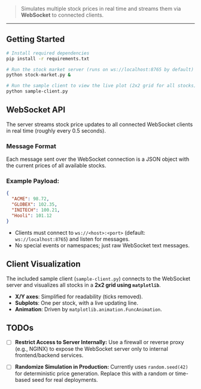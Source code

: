 > Simulates multiple stock prices in real time and streams them via **WebSocket** to connected clients.
---

## Getting Started

```bash
# Install required dependencies
pip install -r requirements.txt

# Run the stock market server (runs on ws://localhost:8765 by default)
python stock-market.py &

# Run the sample client to view the live plot (2x2 grid for all stocks)
python sample-client.py
```

## WebSocket API
The server streams stock price updates to all connected WebSocket clients in real time (roughly every 0.5 seconds).

### Message Format
Each message sent over the WebSocket connection is a JSON object with the current prices of all available stocks.

### Example Payload:
```json
{
  "ACME": 98.72,
  "GLOBEX": 102.35,
  "INITECH": 100.21,
  "Hooli": 101.12
}
```

- Clients must connect to `ws://<host>:<port>` (default: `ws://localhost:8765`) and listen for messages.
- No special events or namespaces; just raw WebSocket text messages.

## Client Visualization
The included sample client (`sample-client.py`) connects to the WebSocket server and visualizes all stocks in a **2x2 grid using `matplotlib`**.

- **X/Y axes**: Simplified for readability (ticks removed).
- **Subplots**: One per stock, with a live updating line.
- **Animation**: Driven by `matplotlib.animation.FuncAnimation`.

## TODOs
- [ ] **Restrict Access to Server Internally:** Use a firewall or reverse proxy (e.g., NGINX) to expose the WebSocket server only to internal frontend/backend services.

- [ ] **Randomize Simulation in Production:** Currently uses `random.seed(42)` for deterministic price generation. Replace this with a random or time-based seed for real deployments.
